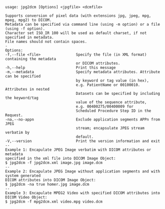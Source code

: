     usage: jpg2dcm [Options] <jpgfile> <dcmfile>

    Supports conversion of pixel data (with extensions jpg, jpeg, mpg, mpeg, mpg2) to DICOM. 
    Metadata can be specified via command line (using -m option) or a file (using -f option).
    Character set ISO_IR 100 will be used as default charset, if not specified in metadata.
    File names should not contain spaces.
    -
    Options:
    -f,--file <file>                Specify the file (in XML format) containing the metadata 
                                    or DICOM attributes.
    -h,--help                       Print this message
    -m,--metadata                   Specify metadata attributes. Attribute can be specified 
                                    by keyword or tag value (in hex), 
                                    e.g. PatientName or 00100010. Attributes in nested 
                                    Datasets can be specified by including the keyword/tag 
                                    value of the sequence attribute, 
                                    e.g. 00400275/00400009 for 
                                    Scheduled Procedure Step ID in the Request.
    -na,--no-appn                   Exclude application segments APPn from JPEG
                                    stream; encapsulate JPEG stream verbatim by
                                    default.
    -V,--version                    Print the version information and exit
    --
    Example 1: Encapulate JPEG Image verbatim with DICOM attributes or metadata 
    specified in the xml file into DICOM Image Object:
    $ jpg2dcm -f jpg2dcm.xml image.jpg image.dcm
    --
    Example 2: Encapulate JPEG Image without application segments and with system generated 
    DICOM attributes into DICOM Image Object:
    $ jpg2dcm -na true homer.jpg image.dcm
    --
    Example 3: Encapulate MPEG2 Video with specified DICOM attributes into
    DICOM Video Object:
    $ jpg2dcm -f mpg2dcm.xml video.mpg video.dcm
